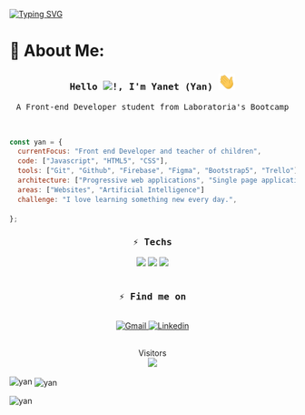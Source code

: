 [![Typing SVG](https://readme-typing-svg.herokuapp.com?color=392E01&size=26&lines=%C2%A1Hola!+coders...+Soy+Yanet+✨+✨)](https://git.io/typing-svg)
<br />
# 💫 About Me:

<h3 align="center"><samp> Hello <img src="https://github.com/TheDudeThatCode/TheDudeThatCode/blob/master/Assets/Earth.gif" width="24"/>!, I'm Yanet (Yan) <img src="https://raw.githubusercontent.com/ABSphreak/ABSphreak/master/gifs/Hi.gif" width="30">  </samp></h3>

<p align="center"> <samp> A Front-end Developer student from Laboratoria's Bootcamp </samp></p>

<br />

```javascript
const yan = {
  currentFocus: "Front end Developer and teacher of children",
  code: ["Javascript", "HTML5", "CSS"],
  tools: ["Git", "Github", "Firebase", "Figma", "Bootstrap5", "Trello"],
  architecture: ["Progressive web applications", "Single page applications"],
  areas: ["Websites", "Artificial Intelligence"]
  challenge: "I love learning something new every day.",
 
};

```

<h3 align="center"><samp> ⚡ Techs </samp></h3>

<div align='center'>
  <img src="https://cdn.jsdelivr.net/gh/devicons/devicon/icons/css3/css3-plain-wordmark.svg" width='30' />
  <img src="https://cdn.jsdelivr.net/gh/devicons/devicon/icons/html5/html5-plain-wordmark.svg" width='30' />
  <img src="https://cdn.jsdelivr.net/gh/devicons/devicon/icons/javascript/javascript-original.svg" width='30' />
<br />

</div>
<br />

<h3 align="center"><samp> ⚡ Find me on </samp></h3>
<br />
<div align="center">
  <!-- Gmail -->
  <a href="mailto:yanettr2023@gmail.com" target="_blank">
    <img alt="Gmail"
          src="https://img.shields.io/badge/-Gmail-EA4335?style=flat-square&logo=Gmail&logoColor=white">
  </a>
  <!-- Linkedin -->
  <a href="https://www.linkedin.com/in/yanet-toribio/" target="_blank">
    <img alt="Linkedin"
          src="https://img.shields.io/badge/-Linkedin-0A66C2?style=flat-square&logo=Linkedin&logoColor=white">
  </a>	  	  
</div>
<br />
<p align="center">   
  Visitors<br>
  <img src="https://profile-counter.glitch.me/yanettr/count.svg" />  
</p>  



<p><img align="left" src="https://github-readme-stats-sigma-five.vercel.app/api/top-langs?username=yanettr&show_icons=true&locale=en&layout=compact" alt="yan" /></p>

<p>&nbsp;<img align="center" src="https://github-readme-stats-sigma-five.vercel.app/api?username=yanettr&show_icons=true&locale=en" alt="yan" /></p>

<p><img align="center" src="https://github-readme-streak-stats.herokuapp.com/?user=yanettr&" alt="yan" /></p>


